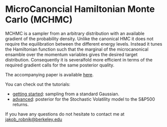 # MicroCanoncial Hamiltonian Monte Carlo (MCHMC)

MCHMC is a sampler from an arbitrary distribution with an available gradient of the probability density. Unlike the canonical HMC it does not require the equilibration between the different energy levels. Instead it tunes the Hamiltonian function such that the marginal of the microcanonical ensamble over the momentum variables gives the desired target distribution. Consequently it is severalfold more efficient in terms of the required gradient calls for the same posterior quality.

The accompanying paper is available [here](https://arxiv.org/abs/2212.08549).

You can check out the tutorials:
- [getting started](intro_tutorial.ipynb): sampling from a standard Gaussian.
- [advanced](advanced_tutorial.ipynb): posterior for the Stochastic Volatility model to the S&P500 returns. 

If you have any questions do not hesitate to contact me at jakob_robnik@berkeley.edu
